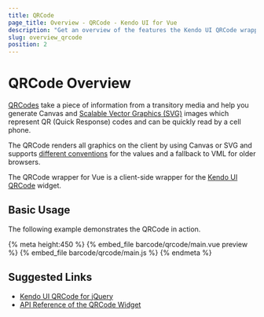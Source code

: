 ```yaml
---
title: QRCode
page_title: Overview - QRCode - Kendo UI for Vue
description: "Get an overview of the features the Kendo UI QRCode wrapper for Vue delivers and use the component in Vue projects."
slug: overview_qrcode
position: 2
---
```


# QRCode Overview

[QRCodes](https://en.wikipedia.org/wiki/QR_code) take a piece of information from a transitory media and help you generate Canvas and [Scalable Vector Graphics (SVG)](https://www.w3.org/Graphics/SVG/) images which represent QR (Quick Response) codes and can be quickly read by a cell phone.

The QRCode renders all graphics on the client by using Canvas or SVG and supports [different conventions](https://docs.telerik.com/kendo-ui/controls/barcodes/qrcode/overview#general-conventions) for the values and a fallback to VML for older browsers.

The QRCode wrapper for Vue is a client-side wrapper for the [Kendo UI QRCode](https://docs.telerik.com/kendo-ui/api/javascript/dataviz/ui/qrcode) widget.

## Basic Usage

The following example demonstrates the QRCode in action.

{% meta height:450 %}
{% embed_file barcode/qrcode/main.vue preview %}
{% embed_file barcode/qrcode/main.js %}
{% endmeta %}

## Suggested Links

* [Kendo UI QRCode for jQuery](https://docs.telerik.com/kendo-ui/controls/barcodes/qrcode/overview)
* [API Reference of the QRCode Widget](https://docs.telerik.com/kendo-ui/api/javascript/dataviz/ui/qrcode)
